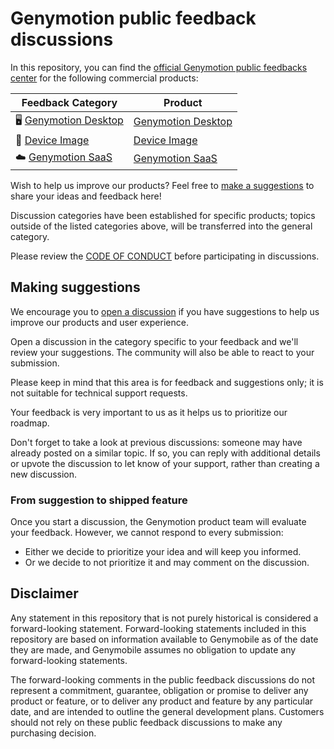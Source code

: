 # Genymotion public feedback discussions

In this repository, you can find the [official Genymotion public feedbacks center](https://github.com/Genymobile/feedback/discussions) for the following commercial products:

| **Feedback Category** | **Product** 	|
|---	|---	|
| 🖥️  [Genymotion Desktop](https://github.com/Genymobile/feedback/discussions/categories/genymotion-desktop) 	| [Genymotion Desktop](https://docs.genymotion.com/desktop) |
| 📱  [Device Image](https://github.com/Genymobile/feedback/discussions/categories/genymotion-device-image) 	| [Device Image](https://docs.genymotion.com/paas/) 	|
|  ☁️ [Genymotion SaaS](https://github.com/Genymobile/feedback/discussions/categories/genymotion-saas) 	| [Genymotion SaaS](https://docs.genymotion.com/saas/) 	|


Wish to help us improve our products? Feel free to [make a suggestions](#making-suggestions) to share your ideas and feedback here!

Discussion categories have been established for specific products; topics outside of the listed categories above, will be transferred into the general category.

Please review the [CODE OF CONDUCT](CODE_OF_CONDUCT.md) before participating in discussions.

## Making suggestions

We encourage you to [open a discussion](https://github.com/Genymobile/feedback/discussions) if you have suggestions to help us improve our products and user experience. 

Open a discussion in the category specific to your feedback and we'll review your suggestions. The community will also be able to react to your submission.

Please keep in mind that this area is for feedback and suggestions only; it is not suitable for technical support requests.

Your feedback is very important to us as it helps us to prioritize our roadmap.

Don't forget to take a look at previous discussions: someone may have already posted on a similar topic. If so, you can reply with additional details or upvote the discussion to let know of your support, rather than creating a new discussion.

### From suggestion to shipped feature

Once you start a discussion, the Genymotion product team will evaluate your feedback. However, we cannot respond to every submission:

- Either we decide to prioritize your idea and will keep you informed.
- Or we decide to not prioritize it and may comment on the discussion.

## Disclaimer

Any statement in this repository that is not purely historical is considered a forward-looking statement. Forward-looking statements included in this repository are based on information available to Genymobile as of the date they are made, and Genymobile assumes no obligation to update any forward-looking statements.

The forward-looking comments in the public feedback discussions do not represent a commitment, guarantee, obligation or promise to deliver any product or feature, or to deliver any product and feature by any particular date, and are intended to outline the general development plans. Customers should not rely on these public feedback discussions to make any purchasing decision.
